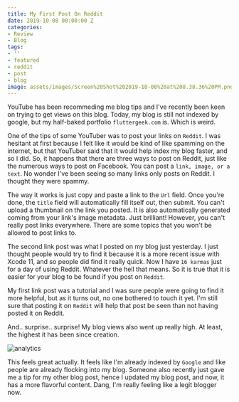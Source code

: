 ```yaml
---
title: My First Post On Reddit
date: 2019-10-08 00:00:00 Z
categories:
- Review
- Blog
tags:
- ''
- featured
- reddit
- post
- blog
image: assets/images/Screen%20Shot%202019-10-08%20at%208.38.36%20PM.png
---
```


YouTube has been recommeding me blog tips and I've recently been keen on trying to get views on this blog. Today, my blog is still not indexed by google, but my half-baked portfolio `fluttergeek.com` is. Which is weird.

One of the tips of some YouTuber was to post your links on `Reddit`. I was hesitant at first because I felt like it would be kind of like spamming on the internet, but that YouTuber said that it would help index my blog faster, and so I did. So, it happens that there are three ways to post on Reddit, just like the numerous ways to post on Facebook. You can post a `link, image, or a text`. No wonder I've been seeing so many links only posts on Reddit. I thought they were spammy. 

The way it works is just copy and paste a link to the `Url` field. Once you're done, the `title` field will automatically fill itself out, then submit. You can't upload a thumbnail on the link you posted. It is also automatically generated coming from your link's image metadata. Just brilliant! However, you can't really post links everywhere. There are some topics that you won't be allowed to post links to.

The second link post was what I posted on my blog just yesterday. I just thought people would try to find it because it is a more recent issue with Xcode 11, and so people did find it really quick. Now I have `16 karmas` just for a day of using Reddit. Whatever the hell that means. So it is true that it is easier for your blog to be found if you post on `Reddit`.

My first link post was a tutorial and I was sure people were going to find it more helpful, but as it turns out, no one bothered to touch it yet. I'm still sure that posting it on `Reddit` will help that post be seen than not having posted it on Reddit.

And.. surprise.. surprise! My blog views also went up really high. At least, the highest it has been since creation. 

![analytics](/blog/assets/images/71862910_476156719779477_1624238644300611584_n.jpg)

This feels great actually. It feels like I'm already indexed by `Google` and like people are already flocking into my blog. Someone also recently just gave me a tip for my other blog post, hence I updated my blog post, and now, it has a more flavorful content. Dang, I'm really feeling like a legit blogger now.
